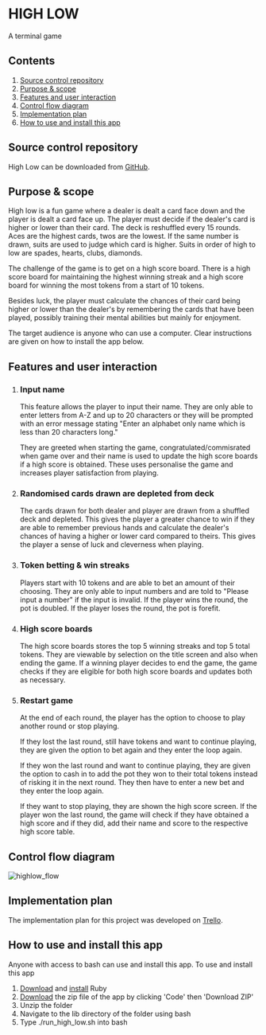 # HIGH LOW

A terminal game



## Contents

1. [Source control repository](#source-control-repository)
2. [Purpose & scope](#purpose-&-scope)
3. [Features and user interaction](#features-and-user-interaction)
4. [Control flow diagram](#control-flow-diagram)
5. [Implementation plan](#implementation-plan)
6. [How to use and install this app](#how-to-use-and-install-this-app)

## Source control repository

High Low can be downloaded from [GitHub](https://github.com/robynsdev/terminal_highlow).

## Purpose & scope

High low is a fun game where a dealer is dealt a card face down and the player is dealt a card face up. The player must decide if the dealer's card is higher or lower than their card. The deck is reshuffled every 15 rounds. Aces are the highest cards, twos are the lowest. If the same number is drawn, suits are used to judge which card is higher. Suits in order of high to low are spades, hearts, clubs, diamonds.

The challenge of the game is to get on a high score board. There is a high score board for maintaining the highest winning streak and a high score board for winning the most tokens from a start of 10 tokens.

Besides luck, the player must calculate the chances of their card being higher or lower than the dealer's by remembering the cards that have been played, possibly training their mental abilities but mainly for enjoyment.

The target audience is anyone who can use a computer. Clear instructions are given on how to install the app below. 

## Features and user interaction

1. ### Input name

   This feature allows the player to input their name. They are only able to enter letters from A-Z and up to 20 characters or they will be prompted with an error message stating "Enter an alphabet only name which is less than 20 characters long."

   They are greeted when starting the game, congratulated/commisrated when game over and their name is used to update the high score boards if a high score is obtained. These uses personalise the game and increases player satisfaction from playing. 

   

2. ### Randomised cards drawn are depleted from deck

   The cards drawn for both dealer and player are drawn from a shuffled deck and depleted. This gives the player a greater chance to win if they are able to remember previous hands and calculate the dealer's chances of having a higher or lower card compared to theirs. This gives the player a sense of luck and cleverness when playing.

   

3. ### Token betting & win streaks 

   Players start with 10 tokens and are able to bet an amount of their choosing. They are only able to input numbers and are told to "Please input a number" if the input is invalid. If the player wins the round, the pot is doubled. If the player loses the round, the pot is forefit.

   

4. ### High score boards

   The high score boards stores the top 5 winning streaks and top 5 total tokens. They are viewable by selection on the title screen and also when ending the game. If a winning player decides to end the game, the game checks if they are eligible for both high score boards and updates both as necessary.

   

5. ### Restart game

   At the end of each round, the player has the option to choose to play another round or stop playing. 

   If they lost the last round, still have tokens and want to continue playing, they are given the option to bet again and they enter the loop again.

   If they won the last round and want to continue playing, they are given the option to cash in to add the pot they won to their total tokens instead of risking it in the next round. They then have to enter a new bet and they enter the loop again.

   If they want to stop playing, they are shown the high score screen. If the player won the last round, the game will check if they have obtained a high score and if they did, add their name and score to the respective high score table.

## Control flow diagram

![highlow_flow](/Users/robyn/Documents/CS/Coder_Academy/high_low/highlow_flow.png)



## Implementation plan

   The implementation plan for this project was developed on [Trello](https://trello.com/b/muiMqkFs/terminal-app-highlow).

## How to use and install this app

Anyone with access to bash can use and install this app. To use and install this app

1. [Download](https://www.ruby-lang.org/en/downloads/) and [install](https://www.ruby-lang.org/en/documentation/installation/) Ruby
2. [Download](https://github.com/robynsdev/terminal_highlow) the zip file of the app by clicking 'Code' then 'Download ZIP'
3. Unzip the folder
4. Navigate to the lib directory of the folder using bash
5. Type ./run_high_low.sh into bash

